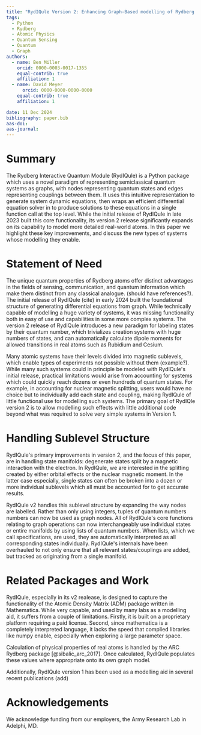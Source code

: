 ```yaml
---
title: "RydIQule Version 2: Enhancing Graph-Based modelling of Rydberg atoms"
tags:
  - Python
  - Rydberg
  - Atomic Physics
  - Quantum Sensing
  - Quantum
  - Graph
authors:
  - name: Ben Miller
    orcid: 0000-0003-0017-1355
    equal-contrib: true
    affiliation: 1 
  - name: David Meyer
	  orcid: 0000-0000-0000-0000
    equal-contrib: true
    affiliation: 1

date: 11 Dec 2024
bibliography: paper.bib
aas-doi: 
aas-journal:
---
```

# Summary

The Rydberg Interactive Quantum Module (RydIQule) is a Python package which uses a novel paradigm of representing semiclassical quantum systems as graphs, with nodes representing quantum states and edges representing couplings between them. It uses this intuitive representation to generate system dynamic equations, then wraps an efficient differential equation solver in to produce solutions to these equations in a single function call at the top level. While the initial release of RydIQule in late 2023 built this core functionality, its version 2 release significantly expands on its capability to model more detailed real-world atoms. In this paper we highlight these key improvements, and discuss the new types of systems whose modelling they enable.

# Statement of Need

The unique quantum properties of Rydberg atoms offer distinct advantages in the fields of sensing, communication, and quantum information which make them distinct from any classical analogue. (should have references?). The initial release of RydIQule (cite) in early 2024 built the foundational structure of generating differential equations from graph. While technically capable of modelling a huge variety of systems, it was missing functionality both in easy of use and capabilities in some more complex systems. The version 2 release of RydIQule introduces a new paradigm for labeling states by their quantum number, which trivializes creation systems with huge numbers of states, and can automatically calculate dipole moments for allowed transitions in real atoms such as Rubidium and Cesium. 

Many atomic systems have their levels divided into magnetic sublevels, which enable types of experiments not possible without them (example?). While many such systems could in principle be modeled with RydIQule's initial release, practical limitations would arise from accounting for systems which could quickly reach dozens or even hundreds of quantum states. For example, in accounting for nuclear magnetic splitting, users would have no choice but to individually add each state and coupling, making RydIQule of little functional use for modelling such systems. The primary goal of RydIQle version 2 is to allow modelling such effects with little additional code beyond what was required to solve very simple systems in Version 1. 

# Handling Sublevel Structure

RydIQule's primary improvements in version 2, and the focus of this paper, are in handling state manifolds: degenerate states split by a magnetic interaction with the electron. In RydIQule, we are interested in the splitting created by either orbital effects or the nuclear magnetic moment. In the latter case especially, single states can often be broken into a dozen or more individual sublevels which all must be accounted for to get accurate results. 

RydIQule v2 handles this sublevel structure by expanding the way nodes are labelled. Rather than only using integers, tuples of quantum numbers numbers can now be used as graph nodes. All of RydIQule's core functions relating to graph operations can now interchangeably use individual states or entire manifolds by using lists of quantum numbers. When lists, which we call specifications, are used, they are automatically interpreted as all corresponding states individually. RydIQule's internals have been overhauled to not only ensure that all relevant states/couplings are added, but tracked as originating from a single manifold.

# Related Packages and Work

RydIQule, especially in its v2 realease, is designed to capture the functionality of the Atomic Density Matrix (ADM) package written in Mathematica. While very capable, and used by many labs as a modelling aid, it suffers from a couple of limitations. Firstly, it is built on a proprietary platform requiring a paid license. Second, since mathematica is a completely interpreted language, it lacks the speed that complied libraries like numpy enable, especially when exploring a large parameter space.

Calculation of physical properties of real atoms is handled by the ARC Rydberg package [@sibalic_arc_2017]. Once calculated, RydIQule populates these values where appropriate onto its own graph model.

Additionally, RydIQule version 1 has been used as a modelling aid in several recent publications (add)

# Acknowledgements

We acknowledge funding from our employers, the Army Research Lab in Adelphi, MD.